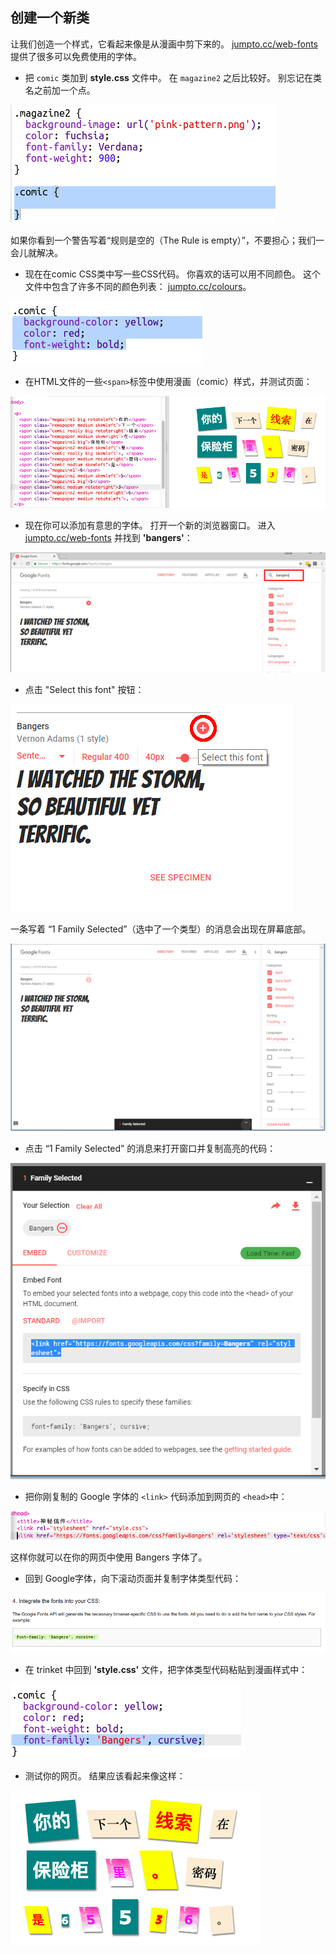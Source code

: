 ## 创建一个新类

让我们创造一个样式，它看起来像是从漫画中剪下来的。 <a href="http://jumpto.cc/web-fonts" target="_blank">jumpto.cc/web-fonts</a> 提供了很多可以免费使用的字体。

+ 把 `comic` 类加到 **style.css** 文件中。 在 `magazine2` 之后比较好。 别忘记在类名之前加一个点。 

![截图](images/letter-comic1.png)

如果你看到一个警告写着“规则是空的（The Rule is empty）”，不要担心；我们一会儿就解决。

+ 现在在comic CSS类中写一些CSS代码。 你喜欢的话可以用不同颜色。 这个文件中包含了许多不同的颜色列表： <a href="http://jumpto.cc/colours" target="_blank">jumpto.cc/colours</a>。

![截屏](images/letter-comic2.png)

+ 在HTML文件的一些`<span>`标签中使用漫画（comic）样式，并测试页面：

![截图](images/letter-comic-output.png)

+ 现在你可以添加有意思的字体。 打开一个新的浏览器窗口。 进入 <a href="http://jumpto.cc/web-fonts" target="_blank">jumpto.cc/web-fonts</a> 并找到 **'bangers'**：

![截屏](images/letter-gfonts-1-annotated.png)

+ 点击 "Select this font" 按钮：

![截屏](images/letter-gfonts-2-annotated.png)

一条写着 “1 Family Selected”（选中了一个类型）的消息会出现在屏幕底部。

![截屏](images/letter-gfonts-3.png)

+ 点击 “1 Family Selected” 的消息来打开窗口并复制高亮的代码：

![截屏](images/letter-gfonts-4.png)

+ 把你刚复制的 Google 字体的 `<link>` 代码添加到网页的 `<head>`中：

![截屏](images/letter-fonts-head.png)

这样你就可以在你的网页中使用 Bangers 字体了。

+ 回到 Google字体，向下滚动页面并复制字体类型代码：

![截屏](images/letter-fonts-bangers.png)

+ 在 trinket 中回到 **'style.css'** 文件，把字体类型代码粘贴到漫画样式中：

![截屏](images/letter-fonts-comic.png)

+ 测试你的网页。 结果应该看起来像这样： 

![截屏](images/letter-fonts-output.png)